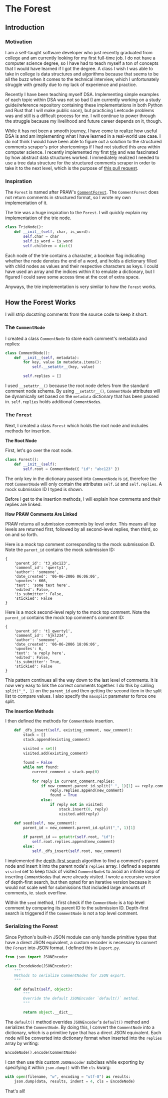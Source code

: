 # The Forest

## Introduction

### Motivation

I am a self-taught software developer who just recently graduated from college and am currently looking for my first full-time job. I do not have a computer science degree, so I have had to teach myself a ton of concepts that I would have learned if I got the degree. A class I wish I was able to take in college is data structures and algorithms because that seems to be all the buzz when it comes to the technical interview, which I unfortunately struggle with greatly due to my lack of experience and practice.

Recently I have been teaching myself DSA. Implementing simple examples of each topic within DSA was not so bad (I am currently working on a study guide/reference repository containing these implementations in both Python and Rust that I will make public soon), but practicing Leetcode problems was and still is a difficult process for me. I will continue to power through the struggle because my livelihood and future career depends on it, though. 

While it has not been a smooth journey, I have come to realize how useful DSA is and am implementing what I have learned in a real-world use case. I do not think I would have been able to figure out a solution to the structured comments scraper's prior shortcomings if I had not studied this area within computer science. I recently implemented my first [trie][trie] and was fascinated by how abstract data structures worked. I immediately realized I needed to use a tree data structure for the structured comments scraper in order to take it to the next level, which is the purpose of [this pull request][Pull Request].

### Inspiration

The `Forest` is named after PRAW's [`CommentForest`][CommentForest]. The `CommentForest` does not return comments in structured format, so I wrote my own implementation of it.

The trie was a huge inspiration to the `Forest`. I will quickly explain my implementation of the trie node.

```python
class TrieNode():
    def __init__(self, char, is_word):
        self.char = char
        self.is_word = is_word
        self.children = dict()
```

Each node of the trie contains a character, a boolean flag indicating whether the node denotes the end of a word, and holds a dictionary filled with child nodes as values and their respective characters as keys. I could have used an array and the indices within it to emulate a dictionary, but I figured I could save some access time at the cost of extra space.

Anyways, the trie implementation is very similar to how the `Forest` works.

## How the Forest Works

I will strip docstring comments from the source code to keep it short.

### The `CommentNode`

I created a class `CommentNode` to store each comment's metadata and replies:

```python
class CommentNode():
    def __init__(self, metadata):
        for key, value in metadata.items():
            self.__setattr__(key, value)

        self.replies = []
```

I used `__setattr__()` because the root node defers from the standard comment node schema. By using `__setattr__()`, `CommentNode` attributes will be dynamically set based on the `metadata` dictionary that has been passed in. `self.replies` holds additional `CommentNode`s.

### The `Forest`

Next, I created a class `Forest` which holds the root node and includes methods for insertion.

**The Root Node**

First, let's go over the root node.

```python
class Forest():
    def __init__(self):
        self.root = CommentNode({ "id": "abc123" })
```

The only key in the dictionary passed into `CommentNode` is `id`, therefore the root `CommentNode` will only contain the attributes `self.id` and `self.replies`. A mock submission ID I typed is shown. 

Before I get to the insertion methods, I will explain how comments and their replies are linked.

**How PRAW Comments Are Linked**

PRAW returns all submission comments by level order. This means all top levels are returned first, followed by all second-level replies, then third, so on and so forth.

Here is a mock top comment corresponding to the mock submisssion ID. Note the `parent_id` contains the mock submission ID:

```
{
    'parent_id': 't3_abc123', 
    'comment_id': 'qwerty1', 
    'author': 'someone', 
    'date_created': '06-06-2006 06:06:06', 
    'upvotes': 666, 
    'text': 'some text here', 
    'edited': False, 
    'is_submitter': False, 
    'stickied': False
}
```

Here is a mock second-level reply to the mock top comment. Note the `parent_id` contains the mock top comment's comment ID:

```
{
    'parent_id': 't1_qwerty1', 
    'comment_id': 'hjkl234', 
    'author': 'someone', 
    'date_created': '06-06-2006 18:06:06', 
    'upvotes': 6, 
    'text': 'a reply here', 
    'edited': False, 
    'is_submitter': True, 
    'stickied': False
}
```

This pattern continues all the way down to the last level of comments. It is now very easy to link the correct comments together. I do this by calling `split("_", 1)` on the `parent_id` and then getting the second item in the split list to compare values. I also specify the `maxsplit` parameter to force one split.

**The Insertion Methods**

I then defined the methods for `CommentNode` insertion.

```python
    def _dfs_insert(self, existing_comment, new_comment):
        stack = []
        stack.append(existing_comment)
        
        visited = set()
        visited.add(existing_comment)

        found = False
        while not found:
            current_comment = stack.pop(0)
            
            for reply in current_comment.replies:
                if new_comment.parent_id.split("_", 1)[1] == reply.comment_id:
                    reply.replies.append(new_comment)
                    found = True
                else:
                    if reply not in visited:
                        stack.insert(0, reply)
                        visited.add(reply)

    def seed(self, new_comment):
        parent_id = new_comment.parent_id.split("_", 1)[1]
                
        if parent_id == getattr(self.root, "id"):
            self.root.replies.append(new_comment)
        else:
            self._dfs_insert(self.root, new_comment)
```

I implemented the [depth-first search][Depth-First Search] algorithm to find a comment's parent node and insert it into the parent node's `replies` array. I defined a separate `visited` set to keep track of visited `CommentNode`s to avoid an infinite loop of inserting `CommentNode`s that were already visited. I wrote a recursive version of depth-first search, but then opted for an iterative version because it would not scale well for submissions that included large amounts of comments, ie. stack overflow.

Within the `seed` method, I first check if the `CommentNode` is a top level comment by comparing its parent ID to the submission ID. Depth-first search is triggered if the `CommentNode` is not a top level comment.

### Serializing the Forest

Since Python's built-in JSON module can only handle primitive types that have a direct JSON equivalent, a custom encoder is necessary to convert the `Forest` into JSON format. I defined this in `Export.py`.

```python
from json import JSONEncoder

class EncodeNode(JSONEncoder):
    """
    Methods to serialize CommentNodes for JSON export. 
    """

    def default(self, object):
        """
        Override the default JSONEncoder `default()` method. 
        """

        return object.__dict__
```

The `default()` method overrides `JSONEncoder`'s `default()` method and serializes the `CommentNode`. By doing this, I convert the `CommentNode` into a dictionary, which is a primitive type that has a direct JSON equivalent. Each node will be converted into dictionary format when inserted into the `replies` array by writing:

```python
EncodeNode().encode(CommentNode)
```

I can then use this custom `JSONEncoder` subclass while exporting by specifying it within `json.dump()` with the `cls` kwarg:

```python
with open(filename, "w", encoding = "utf-8") as results:
    json.dump(data, results, indent = 4, cls = EncodeNode)
```

That's all!

<!-- LINKS -->
[Pull Request]: https://something.com

[CommentForest]: https://praw.readthedocs.io/en/latest/code_overview/other/commentforest.html
[trie]: https://www.interviewcake.com/concept/java/trie
[Depth-First Search]: https://www.interviewcake.com/concept/java/dfs
